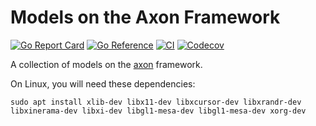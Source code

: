 # Models on the Axon Framework


[![Go Report Card](https://goreportcard.com/badge/github.com/Astera-org/obelisk/models)](https://goreportcard.com/report/github.com/obelisk/Astera-org/obelisk/models)
[![Go Reference](https://pkg.go.dev/badge/github.com/Astera-org/obelisk/models.svg)](https://pkg.go.dev/github.com/Astera-org/obelisk/models)
[![CI](https://github.com/Astera-org/obelisk/models/actions/workflows/ci.yml/badge.svg)](https://github.com/Astera-org/obelisk/models/actions/workflows/ci.yml)
[![Codecov](https://codecov.io/gh/Astera-org/obelisk/models/branch/master/graph/badge.svg?token=Hw5cInAxY3)](https://codecov.io/gh/Astera-org/obelisk/models)

A collection of models on the [axon](https://github.com/Astera-org/axon) framework.

On Linux, you will need these dependencies:

`sudo apt install xlib-dev libx11-dev libxcursor-dev libxrandr-dev libxinerama-dev libxi-dev libgl1-mesa-dev libgl1-mesa-dev xorg-dev`
